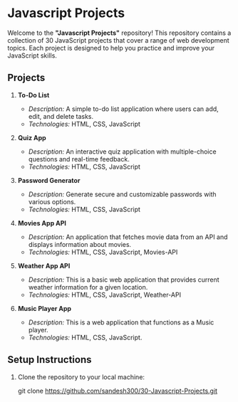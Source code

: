 #  Javascript Projects

Welcome to the **"Javascript Projects"** repository! This repository contains a collection of 30 JavaScript projects that cover a range of web development topics. Each project is designed to help you practice and improve your JavaScript skills.

## Projects

1. **To-Do List**
   - *Description:* A simple to-do list application where users can add, edit, and delete tasks.
   - *Technologies:* HTML, CSS, JavaScript

2. **Quiz App**
   - *Description:* An interactive quiz application with multiple-choice questions and real-time feedback.
   - *Technologies:* HTML, CSS, JavaScript

3. **Password Generator**
   - *Description:* Generate secure and customizable passwords with various options.
   - *Technologies:* HTML, CSS, JavaScript

4. **Movies App API**
   - *Description:* An application that fetches movie data from an API and displays information about movies.
   - *Technologies:* HTML, CSS, JavaScript, Movies-API

5. **Weather App API**
   - *Description:* This is a basic web application that provides current weather information for a given location.
   - *Technologies:* HTML, CSS, JavaScript, Weather-API

6. **Music Player App**
   - *Description:* This is a web application that functions as a Music player.
   - *Technologies:* HTML, CSS, JavaScript.

## Setup Instructions

1. Clone the repository to your local machine:

   git clone https://github.com/sandesh300/30-Javascript-Projects.git
